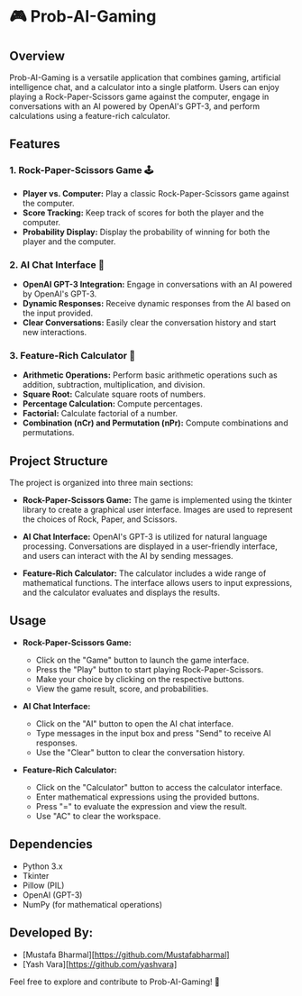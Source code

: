 # 🎮 Prob-AI-Gaming

## Overview

Prob-AI-Gaming is a versatile application that combines gaming, artificial intelligence chat, and a calculator into a single platform. Users can enjoy playing a Rock-Paper-Scissors game against the computer, engage in conversations with an AI powered by OpenAI's GPT-3, and perform calculations using a feature-rich calculator.

## Features

### 1. Rock-Paper-Scissors Game 🕹️

- **Player vs. Computer:** Play a classic Rock-Paper-Scissors game against the computer.
- **Score Tracking:** Keep track of scores for both the player and the computer.
- **Probability Display:** Display the probability of winning for both the player and the computer.

### 2. AI Chat Interface 🤖

- **OpenAI GPT-3 Integration:** Engage in conversations with an AI powered by OpenAI's GPT-3.
- **Dynamic Responses:** Receive dynamic responses from the AI based on the input provided.
- **Clear Conversations:** Easily clear the conversation history and start new interactions.

### 3. Feature-Rich Calculator 🧮

- **Arithmetic Operations:** Perform basic arithmetic operations such as addition, subtraction, multiplication, and division.
- **Square Root:** Calculate square roots of numbers.
- **Percentage Calculation:** Compute percentages.
- **Factorial:** Calculate factorial of a number.
- **Combination (nCr) and Permutation (nPr):** Compute combinations and permutations.

## Project Structure

The project is organized into three main sections:

- **Rock-Paper-Scissors Game:** The game is implemented using the tkinter library to create a graphical user interface. Images are used to represent the choices of Rock, Paper, and Scissors.

- **AI Chat Interface:** OpenAI's GPT-3 is utilized for natural language processing. Conversations are displayed in a user-friendly interface, and users can interact with the AI by sending messages.

- **Feature-Rich Calculator:** The calculator includes a wide range of mathematical functions. The interface allows users to input expressions, and the calculator evaluates and displays the results.

## Usage

- **Rock-Paper-Scissors Game:**
  - Click on the "Game" button to launch the game interface.
  - Press the "Play" button to start playing Rock-Paper-Scissors.
  - Make your choice by clicking on the respective buttons.
  - View the game result, score, and probabilities.

- **AI Chat Interface:**
  - Click on the "AI" button to open the AI chat interface.
  - Type messages in the input box and press "Send" to receive AI responses.
  - Use the "Clear" button to clear the conversation history.

- **Feature-Rich Calculator:**
  - Click on the "Calculator" button to access the calculator interface.
  - Enter mathematical expressions using the provided buttons.
  - Press "=" to evaluate the expression and view the result.
  - Use "AC" to clear the workspace.

## Dependencies

- Python 3.x
- Tkinter
- Pillow (PIL)
- OpenAI (GPT-3)
- NumPy (for mathematical operations)

## Developed By:
- [Mustafa Bharmal][https://github.com/Mustafabharmal]
- [Yash Vara][https://github.com/yashvara]

Feel free to explore and contribute to Prob-AI-Gaming! 🚀
